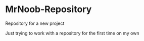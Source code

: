 # MrNoob-Repository
Repository for a new project

Just trying to work with a repository for the first time on my own
